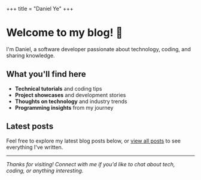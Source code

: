 +++
title = "Daniel Ye"
+++

# Welcome to my blog! 👋

I'm Daniel, a software developer passionate about technology, coding, and sharing knowledge.

## What you'll find here

- **Technical tutorials** and coding tips
- **Project showcases** and development stories  
- **Thoughts on technology** and industry trends
- **Programming insights** from my journey

## Latest posts

Feel free to explore my latest blog posts below, or [view all posts](/blog/) to see everything I've written.

---

*Thanks for visiting! Connect with me if you'd like to chat about tech, coding, or anything interesting.* 